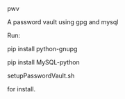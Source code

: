 pwv

A password vault using gpg and mysql

Run:

pip install python-gnupg

pip install MySQL-python

setupPasswordVault.sh

for install.
